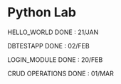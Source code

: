 # Python Lab

HELLO_WORLD 			DONE  : 21/JAN

DBTESTAPP   			DONE  : 02/FEB

LOGIN_MODULE  		DONE  : 20/FEB

CRUD OPERATIONS		DONE : 01/MAR
